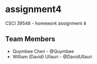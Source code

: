 # assignment4

CSCI 39548 - homework assignment 4

## Team Members

- Quymbee Chen - @Quymbee
- William (David) Ullauri - @DavidUllauri
